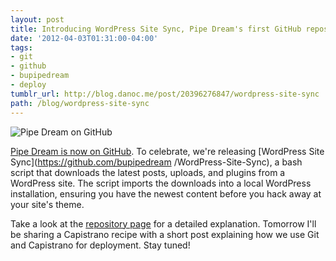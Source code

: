 ```yaml
---
layout: post
title: Introducing WordPress Site Sync, Pipe Dream's first GitHub repository
date: '2012-04-03T01:31:00-04:00'
tags:
- git
- github
- bupipedream
- deploy
tumblr_url: http://blog.danoc.me/post/20396276847/wordpress-site-sync
path: /blog/wordpress-site-sync
---
```


![Pipe Dream on GitHub](/img/posts/pipe-dream-github.png)


[Pipe Dream is now on GitHub](https://github.com/bupipedream/). To celebrate, we're releasing [WordPress Site Sync](https://github.com/bupipedream /WordPress-Site-Sync), a bash script that downloads the latest posts, uploads, and plugins from a WordPress site. The script imports the downloads into a local WordPress installation, ensuring you have the newest content before you hack away at your site's theme.

Take a look at the [repository page](https://github.com/bupipedream/WordPress-Site-Sync) for a detailed explanation. Tomorrow I'll be sharing a Capistrano recipe with a short post explaining how we use Git and Capistrano for deployment. Stay tuned!
